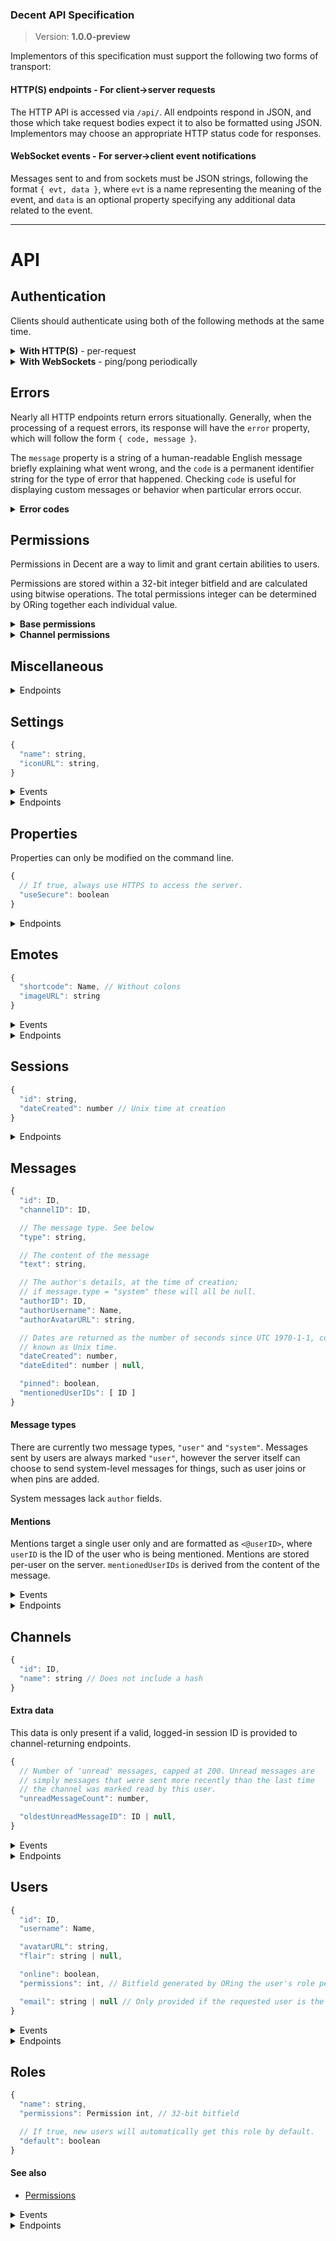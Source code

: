 ### Decent API Specification
> Version: **1.0.0-preview**

Implementors of this specification must support the following two forms of transport:

#### HTTP(S) endpoints - For client->server requests

The HTTP API is accessed via `/api/`. All endpoints respond in JSON, and those which take request bodies expect it to also be formatted using JSON. Implementors may choose an appropriate HTTP status code for responses.

#### WebSocket events - For server->client event notifications

Messages sent to and from sockets must be JSON strings, following the format `{ evt, data }`, where `evt` is a name representing the meaning of the event, and `data` is an optional property specifying any additional data related to the event.

---

# API

## Authentication

Clients should authenticate using both of the following methods at the same time.

<details><summary><b>With HTTP(S)</b> - per-request</summary>

When a request is made to the API, the server searches for a [session ID](#sessions) given in the request using:
* `sessionID` in request body
* `?sessionID` in query string
* `X-Session-ID` header

Endpoints **not** labeled _does not require session_ will [error](#errors) if no session or an invalid session is provided.
Other endpoints may require the session user to posess a particular [permission](#permissions) or set of permissions.

</details>

<details><summary><b>With WebSockets</b> - ping/pong periodically</summary>

## pingdata

Sent periodically (typically every 10 seconds) by the server, as well as immediately upon the client socket connecting. Clients should respond with a `pongdata` event, as described below.

## pongdata

Should be **sent from clients** in response to `pingdata`. Notifies the server of any information related to the particular socket. Passed data should include:

* `sessionID`, if the client is "logged in" or keeping track of a session ID. This is used for keeping track of which users are online.

</details>

## Errors

Nearly all HTTP endpoints return errors situationally. Generally, when the processing of a request errors, its response will have the `error` property, which will follow the form `{ code, message }`.

The `message` property is a string of a human-readable English message briefly explaining what went wrong, and the `code` is a permanent identifier string for the type of error that happened. Checking `code` is useful for displaying custom messages or behavior when particular errors occur.

<details><summary><b>Error codes</b></summary>

| Error code             | Meaning                                             |
| ----------------------:|:----------------------------------------------------|
| NOT_FOUND              | The requested thing was not found                   |
| NOT_YOURS              | Your attempt to do something impactful was rejected because you are not the owner/author of the thing |
| NOT_ALLOWED            | The requesting user has insufficient permissions to perform this action |
| NO                     | The server does not support or does not want to fulfill your request |
| ALREADY_PERFORMED      | That action has already been performed              |
| FAILED                 | Something went wrong internally                     |
| INCOMPLETE_PARAMETERS  | A property is missing from the request's parameters |
| INVALID_PARAMETER_TYPE | A parameter is the wrong type                       |
| INVALID_SESSION_ID     | There is no session with the provided session ID    |
| INVALID_NAME           | Provided [name](#name) is invalid                   |
| NAME_ALREADY_TAKEN     | The passed name is already used by something else   |
| SHORT_PASSWORD         | Password is too short                               |
| INCORRECT_PASSWORD     | Incorrect password                                  |

</details>

## Permissions

Permissions in Decent are a way to limit and grant certain abilities to users.

Permissions are stored within a 32-bit integer bitfield and are calculated using bitwise operations. The total permissions integer can be determined by ORing together each individual value.

<details><summary><b>Base permissions</b></summary>

A set of base permissions can be configured for different [roles](#roles). When these roles are attached to users, they grant or revoke specific privileges within the entire server.

Below is a table of all base permissions, configured at a role level.

| Bit | Name              | Description                                        |
| ---:| ----------------- | -------------------------------------------------- |
| 01  | MANAGE_SERVER     | Allows changes to [server settings](#settings).    |
| 02  | MANAGE_USERS      | Allows for updating of users other than yourself, and allows deletion of users. |
| 03  | MANAGE_ROLES      | Allows creation/deletion/modification of [roles](#roles). |
| 04  | MANAGE_CHANNELS   | Allows management and editing of [channels](#channels) and their permissions. |
| 05  | MANAGE_EMOTES     | Allows for creation and removal of [emotes](#emotes). |
| 10  | UPLOAD_IMAGES     | Allows [image uploads](#upload-image).             |
| 20  | ALLOW_NON_UNIQUE  | Allows the creation of things with non-unique [names](#names). |

</details>

<details id='channel-permissions'><summary><b>Channel permissions</b></summary>

A set of channel-specific permissions can be set for different [channels](#channels). These relate to channel-specific actions, such as being able to read messages or send messages. These are different to base permissions as they are still per-role but are also per-channel.

Below is a table of all channel permissions.

| Bit | Name              | Description                                        |
| ---:| ----------------- | -------------------------------------------------- |
| 01  | VIEW              | Allows for viewing of the channel in the [channel list](#channel-list). |
| 02  | READ_MESSAGES     | Allows for viewing of channel [messages](#messages). |
| 03  | SEND_MESSAGES     | Allows for [sending messages](#send-message).      |
| 10  | MANAGE_PINS       | Allows [updates to channel pins](#pin).            |

</details>

## Miscellaneous

<details><summary>Endpoints</summary>

### Retrieve server version [GET /api]
+ does not require session

Returns `{ decentVersion }`. Should be used to check to see if a particular server is compatible with this spec. Note that Decent follows [SemVer](https://semver.org/), so unless the MAJOR (first) portion of the version number is different to what you expect communication should work fine.

```js
GET /api/

<- {
<-   "decentVersion": "0.1.0"
<- }
```

<a id='upload-image'></a>
### Upload an image [POST /api/upload-image]
+ requires [permission](#permissions): UPLOAD_IMAGES
+ expects form data (`multipart/form-data`)
  * `image` (gif/jpeg/png) - The image to upload. Max size: 10MB

Returns `{ path }`, where `path` is a relative URL to the uploaded image file.

```js
POST /api/upload-image

-> (form data)

<- {
<-   "path": "/uploads/1234/image.png"
<- }
```

This endpoint may return [an error](#errors), namely FAILED, NO, or NOT_ALLOWED.

</details>

## Settings

```js
{
  "name": string,
  "iconURL": string,
}
```

<details><summary>Events</summary>

<a name='server-settings-update'></a>
## server-settings/update

Emitted with data `{ settings }` when the server settings are modified.

</details>

<details><summary>Endpoints</summary>

### Retrieve all settings [GET /api/settings]
+ does not require session

Returns `{ settings }`, where `settings` is an object representing server-specific settings.

```js
GET /api/settings

<- {
<-   "settings": {
<-     "name": "Unnamed Decent chat server",
<-     "iconURL": "https://meta.decent.chat/uploads/..."
<-   }
<- }
```

### Modify settings [POST /api/settings]
+ requires [permission](#permissions): MANAGE_SERVER
+ `name` (string; optional)
+ `iconURL` (string; optional)

Returns `{}` if successful. Updates settings with new values provided, and emits [server-settings/update](#server-settings-update).

```js
POST /api/settings

-> {
->   "name": "My Server"
-> }

<- {}
```

</details>

## Properties

Properties can only be modified on the command line.

```js
{
  // If true, always use HTTPS to access the server.
  "useSecure": boolean
}
```

<details><summary>Endpoints</summary>

### Retrieve all properties [GET /api/properties]
+ does not require session

Returns `{ properties }`, where `properties` is an object representing server-specific properties.

```js
GET /api/properties

<- {
<-   "properties": {
<-     "useSecure": false
<-   }
<- }
```

</details>

## Emotes

```js
{
  "shortcode": Name, // Without colons
  "imageURL": string
}
```

<details><summary>Events</summary>

<a name='emote-new'></a>
### emote/new

Sent to all clients when an emote is created. Passed data is in the format `{ emote }`.

<a name='emote-delete'></a>
### emote/delete

Sent to all clients when an emote is deleted. Passed data is in the format `{ shortcode }`.

</details>

<details><summary>Endpoints</summary>

<a name='list-emotes'></a>
### List emotes [GET /api/emotes]

Returns `{ emotes }`, where `emotes` is an array of emote objects.

```js
GET /api/emotes

<- {
<-   "emotes": []
<- }
```

<a name='new-emote'></a>
### Add a new emote [POST /api/emotes]
+ requires [permission](#permissions): MANAGE_EMOTES
+ `imageURL` (string)
+ `shortcode` (Name) - Should not include colons (`:`).

Returns `{}` if successful. Emits [emote/new](#emote-new).

```js
POST /api/emotes

-> {
->   "imageURL": "https://example.com/path/to/emote.png",
->   "shortcode": "package"
-> }

<- {}
```

<a name='view-emote'></a>
### View an emote [GET /api/emotes/:shortcode]
+ **in-url** shortcode (string)

302 redirects to the `imageURL` of the emote specified. 404s if not found or invalid.

```html
<!-- To view the :package: emoji in HTML: -->
<img src='/api/emotes/package' width='16' height='16'/>
```

<a name='delete-emote'></a>
### Delete an existing emote [DELETE /api/emotes/:shortcode]
+ requires [permission](#permissions): MANAGE_EMOTES
+ **in-url** shortcode (string)

Returns `{}` if successful. Emits [emote/delete](#emote-delete).

```js
DELETE /api/emotes/package

<- {}
```

</details>

## Sessions

```js
{
  "id": string,
  "dateCreated": number // Unix time at creation
}
```

<details><summary>Endpoints</summary>

<a name='get-sessions'></a>
### Fetch the current user's sessions [GET /api/sessions]
+ requires session

Responds with `{ sessions }`, where `sessions` is an array of [sessions](#sessions) that also represent the user that the provided session represents (the callee; you).

```js
GET /api/sessions

<- {
<-   "sessions": [
<-     {
<-       "id": "12345678-ABCDEFGH",
<-       "dateCreated": 123456789000
<-     }
<-   ]
<- }
```

<a name='login'></a>
### Login [POST /api/sessions]
+ does not require session
+ `username` (string)
+ `password` (string)

Responds with `{ sessionID }` if successful, where `sessionID` is the ID of the newly-created session. Related endpoint: [register](#register).

```js
POST /api/sessions

-> {
->   "username": "admin",
->   "password": "abcdef"
-> }

<- {
<-   "sessionID": "12345678-ABCDEFGH"
<- }
```

### Fetch session details [GET /api/sessions/:id]
+ does not require session (provided in the URL)
+ **in-url** id (string)

Responds with `{ session, user }` upon success, where `session` is a [session](#sessions) and `user` is the [user](#users) this session represents.

```js
GET /api/sessions/12345678-ABCDEFGH

<- {
<-   "session": {
<-     "id": "12345678-ABCDEFGH",
<-     "dateCreated": 123456789000
<-   },
<-   "user": {
<-     "id": "1234",
<-     "username": "admin",
<-     // ...
<-   }
<- }
```

<a name='logout'></a>
### Logout [DELETE /api/sessions/:id]
+ does not require session (if you know the ID, it's yours)
+ **in-url** id (string)

Responds with `{}` upon success. Any further requests using the provided session ID will fail.

```js
DELETE /api/sessions/12345678-ABCDEFGH

<- {}
```

</details>

## Messages

```js
{
  "id": ID,
  "channelID": ID,

  // The message type. See below
  "type": string,

  // The content of the message
  "text": string,

  // The author's details, at the time of creation;
  // if message.type = "system" these will all be null.
  "authorID": ID,
  "authorUsername": Name,
  "authorAvatarURL": string,

  // Dates are returned as the number of seconds since UTC 1970-1-1, commonly
  // known as Unix time.
  "dateCreated": number,
  "dateEdited": number | null,

  "pinned": boolean,
  "mentionedUserIDs": [ ID ]
}
```

#### Message types

There are currently two message types, `"user"` and `"system"`. Messages sent by users are always marked `"user"`, however the server itself can choose to send system-level messages for things, such as user joins or when pins are added.

System messages lack `author` fields.

#### Mentions

Mentions target a single user only and are formatted as `<@userID>`, where `userID` is the ID of the user who is being mentioned. Mentions are stored per-user on the server. `mentionedUserIDs` is derived from the content of the message.

<details><summary>Events</summary>

<a name='message-new'></a>
### message/new

Sent to all clients whenever a message is [sent](#send-message) to any channel in the server. Passed data is in the format `{ message }`, where `message` is a [message](#messages) representing the new message.

<a name='message-edit'></a>
### message/edit

Sent to all clients when any message is [edited](#edit-message). Passed data is in the format `{ message }`, where `message` is a [message](#messages) representing the new message.

<a name='message-delete'></a>
### message/delete

Sent to all clients when any message is [deleted](#delete-message). Passed data is in the format `{ messageID }`.

</details>

<details><summary>Endpoints</summary>

<a name='send-message'></a>
### Send a message [POST /api/messages]
+ requires [channel permission](#channel-permissions) for `channelID`: SEND_MESSAGES
+ `channelID` (ID) - The parent channel of the new message
+ `text` (string) - The content of the message

On success, emits [message/new](#message-new) and returns `{ messageID }`. Also marks `channelID` as read for the author. Emits [user/mentions/add](#user-mentions-add) to [mentioned](#mentions) users, if any.

```js
POST /api/messages

-> {
->   "channelID": "5678",
->   "text": "Hello, world!"
-> }

<- {
<-   "messageID": "1234"
<- }
```

<a name='get-message'></a>
### Retrieve a message [GET /api/messages/:id]
+ requires [channel permission](#channel-permissions): SEND_MESSAGES
+ **in-url** id (ID) - The ID of the message to retrieve

Returns `{ message }` where `message` is a [message object](#messages-api-messages).

```js
GET /api/messages/1234

<- {
<-   "message": {
<-     "id": "1234",
<-     // ...
<-   }
<- }
```

<a name='edit-message'></a>
### Edit a message [PATCH /api/messages/:id]
+ requires ownership of message `id`
+ **in-url** id (ID) - The ID of the message to edit
+ `text` (string) - The new content of the message

Emits [message/edit](#message-edit) and returns `{}`.

```js
PATCH /api/messages/1234

-> {
->   "text": "Updated message text"
-> }

<- {}
```

This endpoint will return a NOT_YOURS [error](#errors) if you do not own the message in question. Emits [user/mentions/add](#user-mentions-add) to newly [mentioned](#mentions) users and [user/mentions/remove](#user-mentions-remove) to users who are no longer mentioned, if any.

<a name='delete-message'></a>
### Delete a message [DELETE /api/messages/:id]
+ requires one of:
  * ownership of message `id`
  * [channel permission](#channel-permissions) for `channelID` of message `id`: DELETE_MESSAGES
+ **in-url** id (ID) - The ID of the message to delete

Emits [message/delete](#message-delete) and returns `{}`.

```js
DELETE /api/messages/1234

<- {}
```

This endpoint may return a NOT_YOURS [error](#errors) if you do not own the message in question. Note that admins may delete any message. Emits [user/mentions/remove](#user-mentions-remove) to all previously-[mentioned](#mentions) users.

</details>

## Channels

```js
{
  "id": ID,
  "name": string // Does not include a hash
}
```

<a id='channel-extra-data'></a>
#### Extra data
This data is only present if a valid, logged-in session ID is provided to channel-returning endpoints.
```js
{
  // Number of 'unread' messages, capped at 200. Unread messages are
  // simply messages that were sent more recently than the last time
  // the channel was marked read by this user.
  "unreadMessageCount": number,

  "oldestUnreadMessageID": ID | null,
}
```

<details><summary>Events</summary>

<a name='channel-new'></a>
### channel/new

Sent to all clients when a channel is [created](#create-channel). Passed data is in the format `{ channel }`, where `channel` is a [channel](#channels) representing the new channel.

<a name='channel-update'></a>
### channel/update

Sent to all clients when a channel is updated ([renamed](#rename-channel), [marked as read](#mark-channel-as-read), etc). Passed data is in the format `{ channel }`, including `channel.unreadMessageCount` if the socket is actively [ponging sessionIDs](#pongdata).

<a name='channel-pins-add'></a>
### channel/pins/add

Sent to all clients when a message is [pinned](#pin) to a channel. Passed data is in the format `{ message }`, where `message` is the message that was pinned.

<a name='channel-pins-remove'></a>
### channel/pins/remove

Sent to all clients when a message is [unpinned](#unpin) from a channel. Passed data is in the format `{ messageID }`, where `messageID` is the ID of the message that was unpinned.

<a name='channel-delete'></a>
### channel/delete

Sent to all clients when a channel is [deleted](#delete-channel). Passed data is in the format `{ channelID }`.

</details>

<details><summary>Endpoints</summary>

<a name='channel-list'></a>
### Get list of channels [GET /api/channels]
+ does not require session, however:
  * channels where you do not have the VIEW [channel permission](#channel-permissions) will not be returned
  * returns [extra data](#channel-extra-data) with session

Returns `{ channels }`, where channels is an array of channels. Note `unreadMessageCount` will only be returned if this endpoint receives a session.

```js
GET /api/channels

<- {
<-   "channels": [
<-     {
<-       "id": "5678",
<-       "name": "general"
<-     }
<-   ]
<- }
```

<a name='create-channel'></a>
### Create a channel [POST /api/channels]
+ requires [permission](#permissions): MANAGE_CHANNELS
+ `name` (name) - The name of the channel.

On success, emits [channel/new](#channel-new) and returns `{ channelID }`.

```js
POST /api/channels

-> {
->   "name": "general"
-> }

<- {
<-   "channelID": "5678"
<- }
```

May return [an error](#errors): MUST_BE_ADMIN, NAME_ALREADY_TAKEN, INVALID_NAME.

<a name='get-channel'></a>
### Retrieve a channel [GET /api/channels/:id]
+ does not require session, however:
  * returns [extra data](#channel-extra-data) with session
+ **in-url** id (ID) - The ID of the channel.

Returns `{ channel }`. Note [extra data](#channel-extra-data) will only be returned if this endpoint receives a logged-in session ID.

```js
GET /api/channels/5678

<- {
<-   "id": "5678",
<-   "name": "general"
<- }
```

May return [an error](#errors), including MUST_BE_ADMIN, NAME_ALREADY_TAKEN, and INVALID_NAME.

<a name='rename-channel'></a>
### Rename a channel [PATCH /api/channels/:id]
+ requires [permission](#permissions): MANAGE_CHANNELS
+ **in-url** id (ID) - The ID of the channel.
+ name (name) - The new name of the channel

Returns `{}` if successful, emitting [channel/update](#channel-update).

```js
PATCH /api/channels/5678

-> {
->   "name": "best-channel"
-> }

<- {}
```

<a name='delete-channel'></a>
### Delete a channel [DELETE /api/channels/:id]
+ requires [permission](#permissions): MANAGE_CHANNELS
+ **in-url** id (ID) - The ID of the channel to delete.

Returns `{}` if successful. Emits [channel/delete](#channel-delete).

```js
DELETE /api/channels/5678

<- {}
```

<a name='mark-channel-as-read'></a>
### Mark a channel as read [POST /api/channels/:id/mark-read]
+ requires [channel permission](#channel-permissions) for channel `id`: READ_MESSAGES
+ **in-url** id (ID) - The ID of the channel.

Marks the channel as read (ie. sets `unreadMessageCount` to 0), returning `{}`. Emits [channel/update](#channel-update) including [extra data](#channel-extra-data) if this socket is authenticated.

```js
POST /api/channels/5678/mark-read

<- {}
```

<a name='get-messages-in-channel'></a>
### Get messages in channel [GET /api/channels/:id/messages]
+ requires [channel permission](#permissions) for channel `id`: READ_MESSAGES
+ **in-url** id (ID) - The ID of the channel to fetch messages of.
+ `before` (ID; optional) - The ID of the message right **after** the range of messages you want.
+ `after` (ID; optional) - The ID of the message right **before** the range of messages you want.
+ `limit` (integer; optional, default `50`) - The maximum number of messages to fetch. Must be `1 <= limit <= 50`.

Returns `{ messages }`, where messages is an array of the most recent [messages](#messages) sent to this channel. If `limit` is given, it'll only fetch that many messages.

If `before` is specified, it'll only return messages sent before that one; and it'll only return messages sent after `after`.

```js
GET /api/channels/5678/messages

<- {
<-   "messages": [
<-     {
<-       "id": "1234",
<-       "channelID": "5678",
<-       // ...
<-     },
<-     {
<-       "id": "1235",
<-       "channelID": "5678",
<-       // ...
<-     }
<-   ]
<- }
```

```js
GET /api/channels/5678/messages?after=1234

<- {
<-   "messages": [
<-     {
<-       "id": "1235",
<-       "channelID": "5678",
<-       // ...
<-     }
<-   ]
<- }
```

<a name='get-pins'></a>
### Retrieve all pinned messages [GET /api/channels/:id/pins]
+ requires [channel permission](#permissions) for channel `id`: READ_MESSAGES
+ **in-url** id (ID)

Returns `{ pins }`, where pins is an array of [messages](#messages) that have been pinned to this channel.

```js
GET /api/channels/5678/pins

<- {
<-   "pins": [
<-     {
<-       "id": "1235",
<-       "channelID": "5678",
<-       // ...
<-     }
<-   ]
<- }
```

<a name='pin'></a>
### Pin a message [POST /api/channels/:id/pins]
+ requires [channel permission](#permissions) for channel `id`: MANAGE_PINS
+ **in-url** id (ID)
+ `messageID` (ID) - The message to pin to this channel.

Returns `{}` if successful. Emits [channel/pins/add](#channel-pins-add).

```js
POST /api/channels/5678/pins

-> {
->   "messageID": "1234"
-> }

<- {}
```

<a name='unpin'></a>
### Unpin a message [DELETE /api/channels/:channelID/pins/:messageID]
+ requires [channel permission](#permissions) for channel `id`: MANAGE_PINS
+ **in-url** channelID (ID)
+ **in-url** messageID (ID) - The ID of the message to unpin. Errors if not pinned.

Returns `{}` if successful. Emits [channel/pins/remove](#channel-pins-remove).

```js
DELETE /api/channels/5678/pins/1234

<- {}
```

</details>

## Users

```js
{
  "id": ID,
  "username": Name,

  "avatarURL": string,
  "flair": string | null,

  "online": boolean,
  "permissions": int, // Bitfield generated by ORing the user's role permissions

  "email": string | null // Only provided if the requested user is the same as the sessionID provides
}
```

<details><summary>Events</summary>

<a name='user-new'></a>
### user/new

Sent to all clients when a user is created. Passed data is in the format `{ user }`.

<a name='user-delete'></a>
### user/delete

Sent to all clients when a user is deleted. Passed data is in the format `{ userID }`.

<a name='user-online'></a>
### user/online

Sent to all clients when a user becomes online. This is whenever a socket [tells the server](#pongdata) that its session ID is that of a user who was not already online before. Passed data is in the format `{ userID }`.

<a name='user-offline'></a>
### user/offline

Sent to all clients when a user becomes offline. This is whenever the last socket of a user who is online terminates. Passed data is in the format `{ userID }`.

<a name='user-update'></a>
### user/update

Sent to all clients when a user is mutated using [PATCH /api/users/:userID](#update-user). Passed data is in the format `{ user }`.

<a name='user-mentions-add'></a>
### user/mentions/add

When a user is [mentioned](#mentions), this is sent to all sockets authenticated as them. Passed data is in the format `{ message }`, where `message` is the new / just edited mesage that mentioned the user.

<a name='user-mentions-remove'></a>
### user/mentions/remove

When a message is deleted or edited to remove [the mention of a user](#mentions), all sockets authenticated as the unmentioned user are sent this event. Passed data is in the format `{ messageID }`, where `messageID` is the ID of the message that just stopped mentioning the user.

</details>

<details><summary>Endpoints</summary>

<a name='user-list'></a>
### Fetch users [GET /api/users]
Returns `{ users }`, where `users` is an array of [users](#users).

```js
GET /api/users

<- {
<-   "users": [
<-     {
<-       "id": "1234",
<-       "username": "test-user",
<-       // ...
<-     }
<-   ]
<- }
```

```js
GET /api/users?sessionID=adminsid123

<- {
<-   "users": [
<-     {
<-       "id": "1234",
<-       "username": "test-user",
<-       // ...
<-     }
<-   ]
<- }
```

<a name='register'></a>
### Register (create new user) [POST /api/users]
+ does not require session
+ `username` ([name](#names)) - Must be unique
+ `password` (string) - Errors if shorter than 6 characters

Responds with `{ user }` if successful, where `user` is the new user object. If the server does not [require authorization](#authorization), [user/new](#user-new) is emitted. Note the given password is passed as a plain string and is stored in the database as a bcrypt-hashed and salted string (and not in any plaintext form). Log in with [POST /api/sessions](#login).

```js
POST /api/users

-> {
->   "username": "joe",
->   "password": "secret"
-> }

<- {
<-   "user": {
<-     "id": "8769",
<-     "username": "joe",
<-     // ...
<-   }
<- }
```

<a name='get-user'></a>
### Retrieve a user by ID [GET /api/users/:id]
+ does not require session, howerver:
  * returns extra data (`email`) with session representing user `id`
+ **in-url** id (ID) - The user ID to fetch

Returns `{ user }`.

```js
GET /api/users/1

<- {
<-   "user": {
<-     "id": "1",
<-     "username": "admin",
<-     // ...
<-   }
<- }
```

<a name='get-mentions'></a>
### List [mentions](#mentions) of a user [GET /api/users/:id/mentions]
+ does not require session, however:
  * only returns messages where you have the VIEW and READ_MESSAGES [permissions](#channel-permissions) for the message's channel
+ **in-url** id (ID) - The user ID to fetch the mentions of
+ `limit` (int <= 50; default `50`) - The maximum number of mentions to fetch.
+ `skip` (int; default `0`) - Skips the first n mentions before returning

Returns `{ mentions }`, where `mentions` is an array of [messages](#messages). Note that mentions are sorted by date: `mentions[0]` is the most recent mention.

Combining `limit` and `skip` can net you simple pagination.

```js
GET /api/users/1/mentions?limit=1

<- {
<-   "mentions": [
<-     {
<-       "text": "Hey <@1>! How are you?"
<-       // ...
<-     },
<-
<-     // ...
<-   ]
<- }
```

<a name='update-user'></a>
### Update user details [PATCH /api/users/:id]
+ requires session (see below)
+ **in-url** id (ID) - The user ID to patch

**The following parameters are available to sessions that represent the user being updated, or have the MANAGE_USERS [permission](#permissions):**

+ `password` (object; optional):
  * `new` (string) - Errors if shorter than 6 characters
  * `old` (string) - Errors if it doesn't match user's existing password
+ `email` (string | null; optional) - Not public, used to generate avatar URL
+ `flair` (string | null; optional) - Displayed beside username in chat, errors if longer than 50 characters

**The following parameters are available to sessions with the MANAGE_ROLES [permission](#permissions):**

+ `roles`: (array of [role IDs](#roles); optional) - Used to generate `user.permissions`)
  * requires MANAGE_ROLES [permission](#permission)

Returns `{}` and applies changes, assuming a valid session for this user (or an admin) is provided and no errors occur. Also emits [user/update](#user-update).

```js
PATCH /api/users/1

(with session representing user id 1)

-> {
->   "password": {
->     "old": "abcdef",
->     "new": "secure"
->   }
-> }

<- {}
```

```js
PATCH /api/users/12

(with session representing an admin)

-> {
->   "roles": [ "id-of-role", "id-of-role-2" ],
->   "flair": null
-> }

<- {}

('flair: null' removes the user's flair.)
```

<a name='get-user'></a>
### Retrieve a user by ID [GET /api/users/:id]
+ does not require session, however:
  * if the provided session represents the user `id`, returns extra data (`email`)
+ **in-url** id (ID) - The user ID to fetch

Returns `{ user }`.

```js
GET /api/users/1

<- {
<-   "user": {
<-     "id": "1",
<-     "username": "admin",
<-     // ...
<-   }
<- }
```

<a name='delete-user'></a>
### Delete a user [DELETE /api/users/:id]
+ requires [permission](#permission): MANAGE_USERS
+ **in-url** id (ID) - The user to delete

Returns `{}` and emits [user/delete](#user-delete).

<a name='check-username-available'></a>
### Check if a username is available [GET /api/username-available/:username]
+ does not require session
+ **in-url** username (name)

On success, returns `{ available }`, where available is a boolean for if the username is available or not. May return the [error](#errors) INVALID_NAME.

```js
GET /api/username-available/patrick

<- {
<-   "available": false
<- }
```

</details>

## Roles

```js
{
  "name": string,
  "permissions": Permission int, // 32-bit bitfield

  // If true, new users will automatically get this role by default.
  "default": boolean
}
```

#### See also

* [Permissions](#permissions)

<details><summary>Events</summary>

<a name='role-new'></a>
### role/new

Sent to all clients when a role is [added](#new-role). Passed data is in the format `{ role }`.

<a name='role-update'></a>
### role/update

Sent to all clients when a role is [updated](#update-role). Passed data is in the format `{ role }`.

<a name='role-delete'></a>
### role/delete

Sent to all clients when a role is [deleted](#delete-role). Passed data is in the format `{ roleID }`.

</details>

<details><summary>Endpoints</summary>

<a name='list-roles'></a>
### List roles [GET /api/roles]

Returns `{ roles }`, where `roles` is an array of emote objects.

```js
GET /api/roles

<- {
<-   "roles": [
<-    {
<-      "id": ID,
<-      "name": "Everyone",
<-      "permissions": ...,
<-      "default": true
<-    }
<-  ]
<- }
```

<a name='new-role'></a>
### Add a new roles [POST /api/roles]
+ requires [permission](#permissions): MANAGE_ROLES
+ `name` (string) - Max length 32.
+ `permissions` ([Permission](#permissions) int) - ORed total of this role's intended permissions
  * **Cannot contain permissions that the requesting session's user does not have**
+ `default` (boolean)

Returns `{ roleID }` if successfu;, where `roleID` is the ID of the new role. Emits [role/new](#role-new).

<a name='update-role'></a>
### Update a role [PATCH /api/roles/:id]
+ requires [permission](#permissions): MANAGE_ROLES
+ **in-url** id (ID)
+ `name` (string; optional) - Max length 32/
+ `permissions` (Permission int; optional) - See [permissions](#permissions)
  * **Cannot contain permissions that the requesting session's user does not have**
+ `default` (boolean; optional)

Returns `{}` and emits [role/update](#role-update) if successful. May emit [user/update](#user-update) as required if users' computed permissions change.

<a name='delete-role'></a>
### Delete a role [DELETE /api/emotes/:id]
+ requires [permission](#permissions): MANAGE_ROLES
+ **in-url** id (ID string)

Returns `{}` if successful. Emits [role/delete](#role-delete).

</details>
